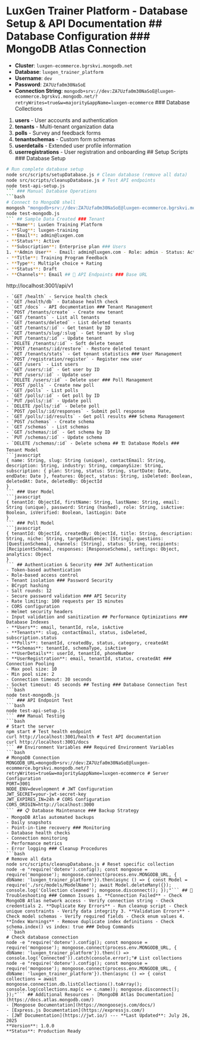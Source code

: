 # LuxGen Trainer Platform - Database Setup & API Documentation ## Database Configuration ### MongoDB Atlas Connection
- **Cluster**: `luxgen-ecommerce.bgrskvi.mongodb.net`
- **Database**: `luxgen_trainer_platform`
- **Username**: `dev`
- **Password**: `ZA7Uzfa0m30NaSoE`
- **Connection String**: `mongodb+srv://dev:ZA7Uzfa0m30NaSoE@luxgen-ecommerce.bgrskvi.mongodb.net/?retryWrites=true&w=majority&appName=luxgen-ecommerce` ### Database Collections
1. **users** - User accounts and authentication
2. **tenants** - Multi-tenant organization data
3. **polls** - Survey and feedback forms
4. **tenantschemas** - Custom form schemas
5. **userdetails** - Extended user profile information
6. **userregistrations** - User registration and onboarding ## Setup Scripts ### Database Setup
```bash
# Run complete database setup
node src/scripts/setupDatabase.js # Clean database (remove all data)
node src/scripts/cleanupDatabase.js # Test API endpoints
node test-api-setup.js
``` ### Manual Database Operations
```bash
# Connect to MongoDB shell
mongosh "mongodb+srv://dev:ZA7Uzfa0m30NaSoE@luxgen-ecommerce.bgrskvi.mongodb.net/luxgen_trainer_platform"# Test connection from Node.js
node test-mongodb.js
``` ## Sample Data Created ### Tenant
- **Name**: LuxGen Training Platform
- **Slug**: luxgen-training
- **Email**: admin@luxgen.com
- **Status**: Active
- **Subscription**: Enterprise plan ### Users
1. **Admin User** - Email: admin@luxgen.com - Role: admin - Status: Active 2. **Regular User** - Email: john.doe@luxgen.com - Role: user - Status: Active ### Poll
- **Title**: Training Program Feedback
- **Type**: Multiple choice + Rating
- **Status**: Draft
- **Channels**: Email ## 🔗 API Endpoints ### Base URL
```
http://localhost:3001/api/v1
``` ### Health & Status
- `GET /health` - Service health check
- `GET /health/db` - Database health check
- `GET /docs` - API documentation ### Tenant Management
- `POST /tenants/create` - Create new tenant
- `GET /tenants` - List all tenants
- `GET /tenants/deleted` - List deleted tenants
- `GET /tenants/:id` - Get tenant by ID
- `GET /tenants/slug/:slug` - Get tenant by slug
- `PUT /tenants/:id` - Update tenant
- `DELETE /tenants/:id` - Soft delete tenant
- `POST /tenants/:id/restore` - Restore deleted tenant
- `GET /tenants/stats` - Get tenant statistics ### User Management
- `POST /registration/register` - Register new user
- `GET /users` - List users
- `GET /users/:id` - Get user by ID
- `PUT /users/:id` - Update user
- `DELETE /users/:id` - Delete user ### Poll Management
- `POST /polls` - Create new poll
- `GET /polls` - List polls
- `GET /polls/:id` - Get poll by ID
- `PUT /polls/:id` - Update poll
- `DELETE /polls/:id` - Delete poll
- `POST /polls/:id/responses` - Submit poll response
- `GET /polls/:id/results` - Get poll results ### Schema Management
- `POST /schemas` - Create schema
- `GET /schemas` - List schemas
- `GET /schemas/:id` - Get schema by ID
- `PUT /schemas/:id` - Update schema
- `DELETE /schemas/:id` - Delete schema ## 🏗️ Database Models ### Tenant Model
```javascript
{ name: String, slug: String (unique), contactEmail: String, description: String, industry: String, companySize: String, subscription: { plan: String, status: String, startDate: Date, endDate: Date }, features: Object, status: String, isDeleted: Boolean, deletedAt: Date, deletedBy: ObjectId
}
``` ### User Model
```javascript
{ tenantId: ObjectId, firstName: String, lastName: String, email: String (unique), password: String (hashed), role: String, isActive: Boolean, isVerified: Boolean, lastLogin: Date
}
``` ### Poll Model
```javascript
{ tenantId: ObjectId, createdBy: ObjectId, title: String, description: String, niche: String, targetAudience: [String], questions: [QuestionSchema], channels: [String], status: String, recipients: [RecipientSchema], responses: [ResponseSchema], settings: Object, analytics: Object
}
``` ## Authentication & Security ### JWT Authentication
- Token-based authentication
- Role-based access control
- Tenant isolation ### Password Security
- BCrypt hashing
- Salt rounds: 12
- Secure password validation ### API Security
- Rate limiting: 100 requests per 15 minutes
- CORS configuration
- Helmet security headers
- Input validation and sanitization ## Performance Optimizations ### Database Indexes
- **Users**: email, tenantId, role, isActive
- **Tenants**: slug, contactEmail, status, isDeleted, subscription.status
- **Polls**: tenantId, createdBy, status, category, createdAt
- **Schemas**: tenantId, schemaType, isActive
- **UserDetails**: userId, tenantId, phoneNumber
- **UserRegistration**: email, tenantId, status, createdAt ### Connection Pooling
- Max pool size: 10
- Min pool size: 2
- Connection timeout: 30 seconds
- Socket timeout: 45 seconds ## Testing ### Database Connection Test
```bash
node test-mongodb.js
``` ### API Endpoint Test
```bash
node test-api-setup.js
``` ### Manual Testing
```bash
# Start the server
npm start # Test health endpoint
curl http://localhost:3001/health # Test API documentation
curl http://localhost:3001/docs
``` ## Environment Variables ### Required Environment Variables
```bash
# MongoDB Connection
MONGODB_URL=mongodb+srv://dev:ZA7Uzfa0m30NaSoE@luxgen-ecommerce.bgrskvi.mongodb.net/?retryWrites=true&w=majority&appName=luxgen-ecommerce # Server Configuration
PORT=3001
NODE_ENV=development # JWT Configuration
JWT_SECRET=your-jwt-secret-key
JWT_EXPIRES_IN=24h # CORS Configuration
CORS_ORIGIN=http://localhost:3000
``` ## 📋 Database Maintenance ### Backup Strategy
- MongoDB Atlas automated backups
- Daily snapshots
- Point-in-time recovery ### Monitoring
- Database health checks
- Connection monitoring
- Performance metrics
- Error logging ### Cleanup Procedures
```bash
# Remove all data
node src/scripts/cleanupDatabase.js # Reset specific collection
node -e "require('dotenv').config(); const mongoose = require('mongoose'); mongoose.connect(process.env.MONGODB_URL, { dbName: 'luxgen_trainer_platform'}).then(async () => { const Model = require('./src/models/ModelName'); await Model.deleteMany({}); console.log('Collection cleaned'); mongoose.disconnect(); });"``` ## 🚨 Troubleshooting ### Common Issues 1. **Connection Failed** - Check MongoDB Atlas network access - Verify connection string - Check credentials 2. **Duplicate Key Errors** - Run cleanup script - Check unique constraints - Verify data integrity 3. **Validation Errors** - Check model schemas - Verify required fields - Check enum values 4. **Index Warnings** - Remove duplicate index definitions - Check schema.index() vs index: true ### Debug Commands
```bash
# Check database connection
node -e "require('dotenv').config(); const mongoose = require('mongoose'); mongoose.connect(process.env.MONGODB_URL, { dbName: 'luxgen_trainer_platform'}).then(() => console.log('Connected')).catch(console.error);"# List collections
node -e "require('dotenv').config(); const mongoose = require('mongoose'); mongoose.connect(process.env.MONGODB_URL, { dbName: 'luxgen_trainer_platform'}).then(async () => { const collections = await mongoose.connection.db.listCollections().toArray(); console.log(collections.map(c => c.name)); mongoose.disconnect(); });"``` ## Additional Resources - [MongoDB Atlas Documentation](https://docs.atlas.mongodb.com/)
- [Mongoose Documentation](https://mongoosejs.com/docs/)
- [Express.js Documentation](https://expressjs.com/)
- [JWT Documentation](https://jwt.io/) --- **Last Updated**: July 26, 2025
**Version**: 1.0.0
**Status**: Production Ready 